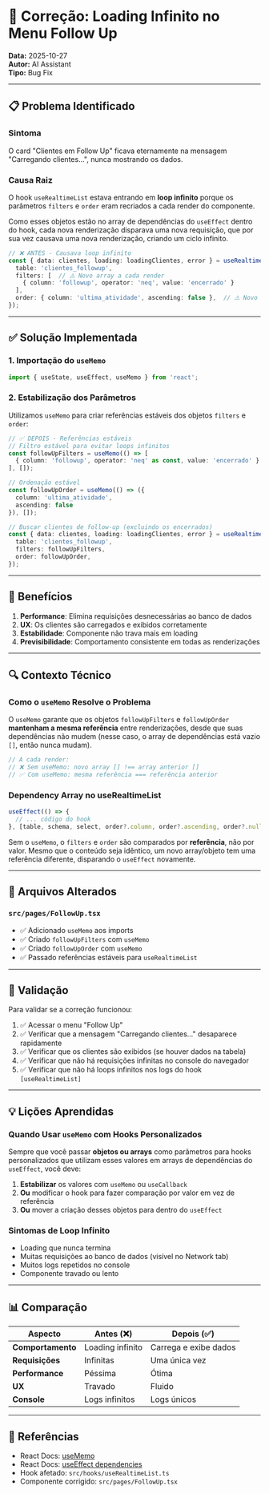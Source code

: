 # 🔧 Correção: Loading Infinito no Menu Follow Up

**Data:** 2025-10-27  
**Autor:** AI Assistant  
**Tipo:** Bug Fix

---

## 📋 Problema Identificado

### Sintoma
O card "Clientes em Follow Up" ficava eternamente na mensagem "Carregando clientes...", nunca mostrando os dados.

### Causa Raiz
O hook `useRealtimeList` estava entrando em **loop infinito** porque os parâmetros `filters` e `order` eram recriados a cada render do componente. 

Como esses objetos estão no array de dependências do `useEffect` dentro do hook, cada nova renderização disparava uma nova requisição, que por sua vez causava uma nova renderização, criando um ciclo infinito.

```typescript
// ❌ ANTES - Causava loop infinito
const { data: clientes, loading: loadingClientes, error } = useRealtimeList<ClienteFollowUp>({
  table: 'clientes_followup',
  filters: [  // ⚠️ Novo array a cada render
    { column: 'followup', operator: 'neq', value: 'encerrado' }
  ],
  order: { column: 'ultima_atividade', ascending: false },  // ⚠️ Novo objeto a cada render
});
```

---

## ✅ Solução Implementada

### 1. Importação do `useMemo`
```typescript
import { useState, useEffect, useMemo } from 'react';
```

### 2. Estabilização dos Parâmetros
Utilizamos `useMemo` para criar referências estáveis dos objetos `filters` e `order`:

```typescript
// ✅ DEPOIS - Referências estáveis
// Filtro estável para evitar loops infinitos
const followUpFilters = useMemo(() => [
  { column: 'followup', operator: 'neq' as const, value: 'encerrado' }
], []);

// Ordenação estável
const followUpOrder = useMemo(() => ({
  column: 'ultima_atividade',
  ascending: false
}), []);

// Buscar clientes de follow-up (excluindo os encerrados)
const { data: clientes, loading: loadingClientes, error } = useRealtimeList<ClienteFollowUp>({
  table: 'clientes_followup',
  filters: followUpFilters,
  order: followUpOrder,
});
```

---

## 🎯 Benefícios

1. **Performance**: Elimina requisições desnecessárias ao banco de dados
2. **UX**: Os clientes são carregados e exibidos corretamente
3. **Estabilidade**: Componente não trava mais em loading
4. **Previsibilidade**: Comportamento consistente em todas as renderizações

---

## 🔍 Contexto Técnico

### Como o `useMemo` Resolve o Problema

O `useMemo` garante que os objetos `followUpFilters` e `followUpOrder` **mantenham a mesma referência** entre renderizações, desde que suas dependências não mudem (nesse caso, o array de dependências está vazio `[]`, então nunca mudam).

```typescript
// A cada render:
// ❌ Sem useMemo: novo array [] !== array anterior []
// ✅ Com useMemo: mesma referência === referência anterior
```

### Dependency Array no useRealtimeList
```typescript
useEffect(() => {
  // ... código do hook
}, [table, schema, select, order?.column, order?.ascending, order?.nullsFirst, limit, primaryKey, filters]);
```

Sem o `useMemo`, o `filters` e `order` são comparados por **referência**, não por valor. Mesmo que o conteúdo seja idêntico, um novo array/objeto tem uma referência diferente, disparando o `useEffect` novamente.

---

## 📁 Arquivos Alterados

### `src/pages/FollowUp.tsx`
- ✅ Adicionado `useMemo` aos imports
- ✅ Criado `followUpFilters` com `useMemo`
- ✅ Criado `followUpOrder` com `useMemo`
- ✅ Passado referências estáveis para `useRealtimeList`

---

## 🧪 Validação

Para validar se a correção funcionou:

1. ✅ Acessar o menu "Follow Up"
2. ✅ Verificar que a mensagem "Carregando clientes..." desaparece rapidamente
3. ✅ Verificar que os clientes são exibidos (se houver dados na tabela)
4. ✅ Verificar que não há requisições infinitas no console do navegador
5. ✅ Verificar que não há loops infinitos nos logs do hook `[useRealtimeList]`

---

## 💡 Lições Aprendidas

### Quando Usar `useMemo` com Hooks Personalizados

Sempre que você passar **objetos ou arrays** como parâmetros para hooks personalizados que utilizam esses valores em arrays de dependências do `useEffect`, você deve:

1. **Estabilizar** os valores com `useMemo` ou `useCallback`
2. **Ou** modificar o hook para fazer comparação por valor em vez de referência
3. **Ou** mover a criação desses objetos para dentro do `useEffect`

### Sintomas de Loop Infinito
- Loading que nunca termina
- Muitas requisições ao banco de dados (visível no Network tab)
- Muitos logs repetidos no console
- Componente travado ou lento

---

## 📊 Comparação

| Aspecto | Antes (❌) | Depois (✅) |
|---------|-----------|------------|
| **Comportamento** | Loading infinito | Carrega e exibe dados |
| **Requisições** | Infinitas | Uma única vez |
| **Performance** | Péssima | Ótima |
| **UX** | Travado | Fluido |
| **Console** | Logs infinitos | Logs únicos |

---

## 🔗 Referências

- React Docs: [useMemo](https://react.dev/reference/react/useMemo)
- React Docs: [useEffect dependencies](https://react.dev/reference/react/useEffect#dependencies)
- Hook afetado: `src/hooks/useRealtimeList.ts`
- Componente corrigido: `src/pages/FollowUp.tsx`

